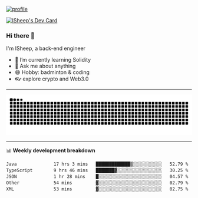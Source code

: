 [![profile](https://user-images.githubusercontent.com/54968314/208005045-e4b42f3b-833d-4242-bfcc-e764865553a2.svg)](https://www.calligrapher.ai/)

<a href="https://app.daily.dev/linziyang1106"><img src="https://api.daily.dev/devcards/v2/i4Spwx5Skx5FpTqWcwoit.png?r=kgx&type=wide" width="652" alt="ISheep's Dev Card"/></a>

### Hi there 🐏

I'm ISheep, a back-end engineer

- 🔭 I’m currently learning Solidity
- 💬 Ask me about anything
- 😄 Hobby: badminton & coding
- 👓 explore crypto and Web3.0

-------

![](https://raw.githubusercontent.com/ISheepp/ISheepp/output/github-contribution-grid-snake.svg)

-------

📊 **Weekly development breakdown**
<!--START_SECTION:waka-->

```txt
Java              17 hrs 3 mins   █████████████▒░░░░░░░░░░░   52.79 %
TypeScript        9 hrs 46 mins   ███████▓░░░░░░░░░░░░░░░░░   30.25 %
JSON              1 hr 28 mins    █░░░░░░░░░░░░░░░░░░░░░░░░   04.57 %
Other             54 mins         ▓░░░░░░░░░░░░░░░░░░░░░░░░   02.79 %
XML               53 mins         ▓░░░░░░░░░░░░░░░░░░░░░░░░   02.75 %
```

<!--END_SECTION:waka-->
